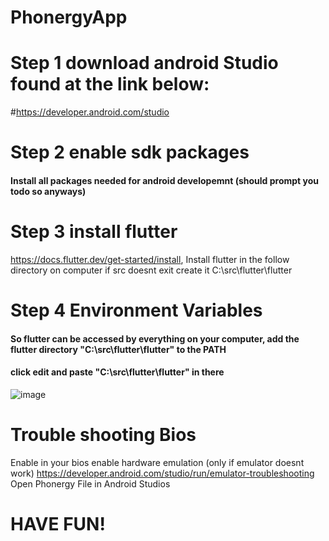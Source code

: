 # PhonergyApp
# Step 1 download android Studio found at the link below:
#https://developer.android.com/studio
# Step 2 enable sdk packages
#### Install all packages needed for android developemnt (should prompt you todo so anyways)
# Step 3 install flutter
https://docs.flutter.dev/get-started/install,
Install flutter in the follow directory on computer if src doesnt exit create it C:\src\flutter\flutter
# Step 4 Environment Variables 
#### So flutter can be accessed by everything on your computer, add the flutter directory "C:\src\flutter\flutter" to the PATH
#### click edit and paste "C:\src\flutter\flutter" in there
![image](https://user-images.githubusercontent.com/89219412/162815630-0766e5a0-5714-4ce1-8f6b-7d2cf472a933.png)
# Trouble shooting Bios
Enable in your bios enable hardware emulation (only if emulator doesnt work)
https://developer.android.com/studio/run/emulator-troubleshooting
Open Phonergy File in Android Studios
# HAVE FUN!
